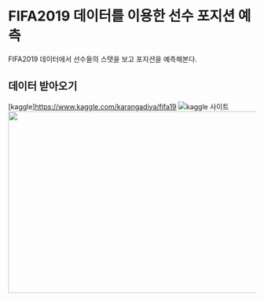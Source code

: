 # FIFA2019 데이터를 이용한 선수 포지션 예측
FIFA2019 데이터에서 선수들의 스탯을 보고 포지션을 예측해본다.

## 데이터 받아오기
[kaggle]https://www.kaggle.com/karangadiya/fifa19
![kaggle 사이트](https://user-images.githubusercontent.com/52282493/105815259-ffe8b880-5ff5-11eb-9906-d80f1dc06aba.png)
<img src="https://user-images.githubusercontent.com/52282493/105815259-ffe8b880-5ff5-11eb-9906-d80f1dc06aba.png" width="700" height="370">
